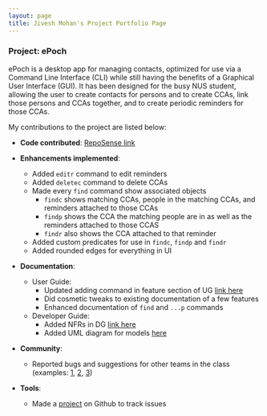 ```yaml
---
layout: page
title: Jivesh Mohan's Project Portfolio Page
---
```


### Project: ePoch

ePoch is a desktop app for managing contacts, optimized for use via a Command Line Interface (CLI) while still having the benefits of a Graphical User Interface (GUI).
It has been designed for the busy NUS student, allowing the user to create contacts for persons and to create CCAs, link those persons and CCAs together, and to create periodic reminders for those CCAs.

My contributions to the project are listed below:
* **Code contributed**: [RepoSense link](https://nus-cs2103-ay2122s1.github.io/tp-dashboard/?search=t14-2&sort=groupTitle&sortWithin=title&since=2021-09-17&timeframe=commit&mergegroup=&groupSelect=groupByRepos&breakdown=false&tabOpen=true&tabType=authorship&tabAuthor=jivesh&tabRepo=AY2122S1-CS2103-T14-2%2Ftp%5Bmaster%5D&authorshipIsMergeGroup=false&authorshipFileTypes=docs~functional-code~test-code&authorshipIsBinaryFileTypeChecked=false)

* **Enhancements implemented**:
  * Added `editr` command to edit reminders
  * Added `deletec` command to delete CCAs
  * Made every `find` command show associated objects
    * `findc` shows matching CCAs, people in the matching CCAs, and reminders attached to those CCAs
    * `findp` shows the CCA the matching people are in as well as the reminders attached to those CCAS
    * `findr` also shows the CCA attached to that reminder
  * Added custom predicates for use in `findc`, `findp` and `findr`
  * Added rounded edges for everything in UI

* **Documentation**:
  * User Guide:
    * Updated adding command in feature section of UG [link here](https://github.com/AY2122S1-CS2103-T14-2/tp/issues/15)
    * Did cosmetic tweaks to existing documentation of a few features
    * Enhanced documentation of `find` and `...p` commands
  * Developer Guide:
    * Added NFRs in DG [link here](https://github.com/AY2122S1-CS2103-T14-2/tp/issues?q=is%3Aissue+is%3Aclosed+assignee%3Ajivesh#:~:text=1-,Add%20NFRs%20for%20DG,-priority.High)
    * Added UML diagram for models [here](https://github.com/AY2122S1-CS2103-T14-2/tp/pull/296)

* **Community**:
  * Reported bugs and suggestions for other teams in the class (examples: [1](), [2](), [3]())

* **Tools**:
  * Made a [project](https://github.com/orgs/AY2122S1-CS2103-T14-2/projects/1) on Github to track issues
